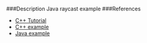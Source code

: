 ###Description
Java raycast example
###References
* [C++ Tutorial](http://ilinblog.ru/article.php?id_article=49)
* [C++ example](https://github.com/OneLoneCoder/CommandLineFPS)
* [Java example](https://www.instructables.com/id/Making-a-Basic-3D-Engine-in-Java/)